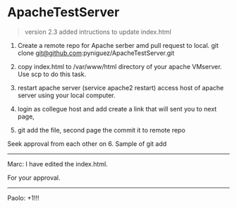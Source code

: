 # ApacheTestServer

> version 2.3 added intructions to update index.html

1. Create a remote repo for Apache serber amd pull request to local.
git clone git@github.com:pyniguez/ApacheTestServer.git

2. copy index.html to /var/www/html directory of your apache VMserver. Use scp to do this task.

3. restart apache server (service apache2 restart)
access host of apache server using your local computer.

4. login as collegue host and add create a link that will sent you to next page, 

5. git add the file, second page the commit it to remote repo

Seek approval from each other  on 
6. Sample of git add


***
Marc: I have edited the index.html.

For your approval.

***

Paolo: +1!!!
